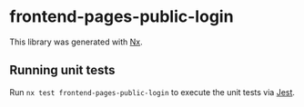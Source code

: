 # frontend-pages-public-login

This library was generated with [Nx](https://nx.dev).

## Running unit tests

Run `nx test frontend-pages-public-login` to execute the unit tests via [Jest](https://jestjs.io).
